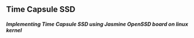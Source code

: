 ## Time Capsule SSD
##### Implementing Time Capsule SSD using Jasmine OpenSSD board on linux kernel
